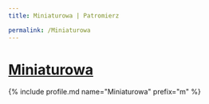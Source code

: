 ```yaml
---
title: Miniaturowa | Patromierz

permalink: /Miniaturowa
---
```


# [Miniaturowa](https://patronite.pl/Miniaturowa)

{% include profile.md name="Miniaturowa" prefix="m" %}
